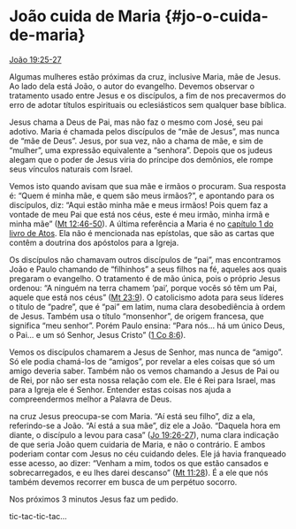 # João cuida de Maria {#jo-o-cuida-de-maria}

[João 19:25-27](http://bibliaonline.com.br/acf/jo/19/25-27)

Algumas mulheres estão próximas da cruz, inclusive Maria, mãe de Jesus. Ao lado dela está João, o autor do evangelho. Devemos observar o tratamento usado entre Jesus e os discípulos, a fim de nos precavermos do erro de adotar títulos espirituais ou eclesiásticos sem qualquer base bíblica.

Jesus chama a Deus de Pai, mas não faz o mesmo com José, seu pai adotivo. Maria é chamada pelos discípulos de “mãe de Jesus”, mas nunca de “mãe de Deus”. Jesus, por sua vez, não a chama de mãe, e sim de “mulher”, uma expressão equivalente a “senhora”. Depois que os judeus alegam que o poder de Jesus viria do príncipe dos demônios, ele rompe seus vínculos naturais com Israel.

Vemos isto quando avisam que sua mãe e irmãos o procuram. Sua resposta é: “Quem é minha mãe, e quem são meus irmãos?”, e apontando para os discípulos, diz: “Aqui estão minha mãe e meus irmãos! Pois quem faz a vontade de meu Pai que está nos céus, este é meu irmão, minha irmã e minha mãe” ([Mt 12:46-50](http://bibliaonline.com.br/acf/mt/12/46-50)). A última referência a Maria é no [capítulo 1 do livro de Atos](http://bibliaonline.com.br/acf/atos/1). Ela não é mencionada nas epístolas, que são as cartas que contêm a doutrina dos apóstolos para a Igreja.

Os discípulos não chamavam outros discípulos de “pai”, mas encontramos João e Paulo chamando de “filhinhos” a seus filhos na fé, aqueles aos quais pregaram o evangelho. O tratamento é de mão única, pois o próprio Jesus ordenou: “A ninguém na terra chamem ‘pai’, porque vocês só têm um Pai, aquele que está nos céus” ([Mt 23:9](http://bibliaonline.com.br/acf/mt/23/9)). O catolicismo adota para seus líderes o título de “padre”, que é “pai” em latim, numa clara desobediência à ordem de Jesus. Também usa o título “monsenhor”, de origem francesa, que significa “meu senhor”. Porém Paulo ensina: “Para nós... há um único Deus, o Pai... e um só Senhor, Jesus Cristo” ([1 Co 8:6](http://bibliaonline.com.br/acf/1co/8/6)).

Vemos os discípulos chamarem a Jesus de Senhor, mas nunca de “amigo”. Só ele podia chamá-los de “amigos”, por revelar a eles coisas que só um amigo deveria saber. Também não os vemos chamando a Jesus de Pai ou de Rei, por não ser esta nossa relação com ele. Ele é Rei para Israel, mas para a Igreja ele é Senhor. Entender estas coisas nos ajuda a compreendermos melhor a Palavra de Deus.

na cruz Jesus preocupa-se com Maria. “Aí está seu filho”, diz a ela, referindo-se a João. “Aí está a sua mãe”, diz ele a João. “Daquela hora em diante, o discípulo a levou para casa” ([Jo 19:26-27](http://bibliaonline.com.br/acf/jo/19/26-27)), numa clara indicação de que seria João quem cuidaria de Maria, e não o contrário. E ambos poderiam contar com Jesus no céu cuidando deles. Ele já havia franqueado esse acesso, ao dizer: “Venham a mim, todos os que estão cansados e sobrecarregados, e eu lhes darei descanso” ([Mt 11:28](http://bibliaonline.com.br/acf/mt/11/28)). É a ele que nós também devemos recorrer em busca de um perpétuo socorro.

Nos próximos 3 minutos Jesus faz um pedido.

tic-tac-tic-tac...